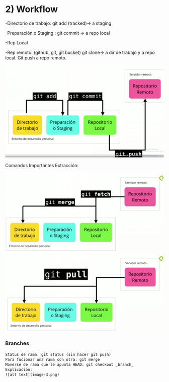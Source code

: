 # 2) Workflow 
-Directorio de trabajo: git add (tracked)-> a staging

-Preparación o Staging : git commit -> a repo local

-Rep Local

-Rep remoto: (github, git, git bucket) git clone-> a dir de trabajo y a repo local. Git push a repo remoto.


![alt text](image.png)

Comandos Importantes Extracción:

![alt text](image-1.png)
![alt text](image-2.png)

### Branches
    Status de rama: git status (sin hacer git push)
    Para fucionar una rama con otra: git merge
    Moverse de rama que le apunta HEAD: git checkout _branch_
    Explicación: 
    ![alt text](image-3.png)
